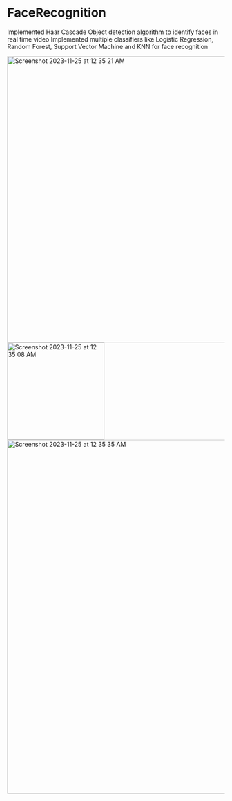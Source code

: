 # FaceRecognition

Implemented Haar Cascade Object detection algorithm to identify faces in real time video
Implemented multiple classifiers like Logistic Regression, Random Forest, Support Vector Machine and KNN for face recognition



<img width="662" alt="Screenshot 2023-11-25 at 12 35 21 AM" src="https://github.com/ndvHareesh/FaceRecognition/assets/89001360/176bdd24-44e1-4b8c-9303-ffa5afc5a398">
<img width="225" alt="Screenshot 2023-11-25 at 12 35 08 AM" src="https://github.com/ndvHareesh/FaceRecognition/assets/89001360/8aa31e8b-e3d7-4925-aade-9218adf60734">
<img width="819" alt="Screenshot 2023-11-25 at 12 35 35 AM" src="https://github.com/ndvHareesh/FaceRecognition/assets/89001360/a2d7e7fd-873d-4d7a-88a7-9d85539cc020">

